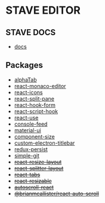 # STAVE EDITOR

## STAVE DOCS

- [docs](https://github.com/StaveService/docs)

## Packages

- [alphaTab](https://github.com/CoderLine/alphaTab)
- [react-monaco-editor](https://github.com/react-monaco-editor/react-monaco-editor)
- [react-icons](https://github.com/react-icons/react-icons)
- [react-split-pane](https://github.com/tomkp/react-split-pane)
- [react-hook-form](https://github.com/react-hook-form/react-hook-form)
- [react-script-hook](https://github.com/hupe1980/react-script-hook)
- [react-use](https://github.com/streamich/react-use)
- [console-feed](https://github.com/samdenty/console-feed)
- [material-ui](https://material-ui.com/)
- [component-size](https://github.com/rehooks/component-size)
- [custom-electron-titlebar](https://github.com/AlexTorresSk/custom-electron-titlebar)
- [redux-persist](https://github.com/rt2zz/redux-persist)
- [simple-git](https://github.com/StaveService/editor)
- ~~[react-resize-layout](https://github.com/bytefunc/react-resize-layout)~~
- ~~[react-splitter-layout](https://github.com/zesik/react-splitter-layout)~~
- ~~[react-tabs](https://github.com/reactjs/react-tabs)~~
- ~~[react-resizable](https://github.com/STRML/react-resizable)~~
- ~~[autoscroll-react](https://github.com/thk2b/autoscroll-react)~~
- ~~[@brianmcallister/react-auto-scroll](https://github.com/brianmcallister/react-auto-scroll)~~
